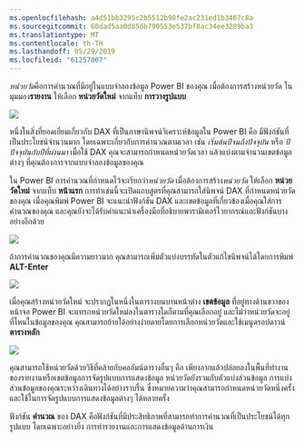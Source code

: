```yaml
---
ms.openlocfilehash: a4d51bb3295c2b5512b98fe2ac231ed1b3467c8a
ms.sourcegitcommit: 60dad5aa0d85db790553e537bf8ac34ee3289ba3
ms.translationtype: MT
ms.contentlocale: th-TH
ms.lasthandoff: 05/29/2019
ms.locfileid: "61257007"
---
```

*หน่วยวัด*คือการคำนวณที่มีอยู่ในแบบจำลองข้อมูล Power BI ของคุณ เมื่อต้องการสร้างหน่วยวัด ในมุมมอง**รายงาน** ให้เลือก **หน่วยวัดใหม่** จากแท็บ **การวางรูปแบบ**

![](media/2-5-create-calculated-measures/2-5_1.png)

หนึ่งในสิ่งที่ยอดเยี่ยมเกี่ยวกับ DAX ที่เป็นภาษานิพจน์วิเคราะห์ข้อมูลใน Power BI คือ มีฟังก์ชันที่เป็นประโยชน์จำนวนมาก โดยเฉพาะเกี่ยวกับการคำนวณตามเวลา เช่น *เริ่มต้นปีจนถึงปัจจุบัน* หรือ *ปีปัจจุบันกับปีที่ผ่านมา* เมื่อใช้ DAX คุณจะสามารถกำหนดหน่วยวัดเวลา แล้วแบ่งตามจำนวนเขตข้อมูลต่างๆ ที่คุณต้องการจากแบบจำลองข้อมูลของคุณ

ใน Power BI การคำนวณที่กำหนดไว้จะเรียกว่า*หน่วยวัด* เมื่อต้องการสร้าง*หน่วยวัด* ให้เลือก **หน่วยวัดใหม่** จากแท็บ **หน้าแรก** การทำเช่นนี้จะเปิดแถบสูตรที่คุณสามารถใส่นิพจน์ DAX ที่กำหนดหน่วยวัดของคุณ เมื่อคุณพิมพ์ Power BI จะแนะนำฟังก์ชัน DAX และเขตข้อมูลที่เกี่ยวข้องเมื่อคุณใส่การคำนวณของคุณ และคุณยังจะได้รับคำแนะนำเครื่องมือที่อธิบายพารามิเตอร์ไวยากรณ์และฟังก์ชันบางอย่างอีกด้วย

![](media/2-5-create-calculated-measures/2-5_2.png)

ถ้าการคำนวณของคุณมีความยาวมาก คุณสามารถเพิ่มตัวแบ่งบรรทัดในตัวแก้ไขนิพจน์ได้โดยการพิมพ์ **ALT-Enter**

![](media/2-5-create-calculated-measures/2-5_3.png)

เมื่อคุณสร้างหน่วยวัดใหม่ จะปรากฏในหนึ่งในตารางบนบานหน้าต่าง **เขตข้อมูล** ที่อยู่ทางด้านขวาของหน้าจอ Power BI จะแทรกหน่วยวัดใหม่ลงในตารางใดก็ตามที่คุณเลือกอยู่ และไม่ว่าหน่วยวัดจะอยู่ที่ไหนในข้อมูลของคุณ คุณสามารถย้ายได้อย่างง่ายดายโดยการเลือกหน่วยวัดและใช้เมนูดรอปดาวน์ **ตารางหลัก**

![](media/2-5-create-calculated-measures/2-5_4.png)

คุณสามารถใช้หน่วยวัดด้วยวิธีที่คล้ายกับคอลัมน์ตารางอื่นๆ คือ เพียงลากแล้วปล่อยลงในพื้นที่ทำงานของรายงานหรือเขตข้อมูลการจัดรูปแบบการแสดงข้อมูล หน่วยวัดยังรวมกับตัวแบ่งส่วนข้อมูล การแบ่งส่วนข้อมูลของคุณระหว่างเดินทางได้อย่างราบรื่น ซึ่งหมายความว่าคุณสามารถกำหนดหน่วยวัดหนึ่งครั้ง และใช้ในการจัดรูปแบบการแสดงข้อมูลต่างๆ ได้หลายครั้ง

ฟังก์ชัน **คำนวณ** ของ DAX คือฟังก์ชันที่มีประสิทธิภาพที่สามารถทำการคำนวณที่เป็นประโยชน์ได้ทุกรูปแบบ โดยเฉพาะอย่างยิ่ง การทำรายงานและการแสดงข้อมูลด้านการเงิน

